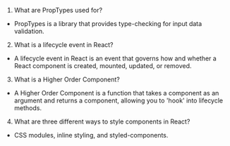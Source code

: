1. What are PropTypes used for?

* PropTypes is a library that provides type-checking for input data validation.

2. What is a lifecycle event in React?

* A lifecycle event in React is an event that governs how and whether a React component is created, mounted, updated, or removed. 

3. What is a Higher Order Component?

* A Higher Order Component is a function that takes a component as an argument and returns a component, allowing you to 'hook' into lifecycle methods.

4. What are three different ways to style components in React?

* CSS modules, inline styling, and styled-components.
